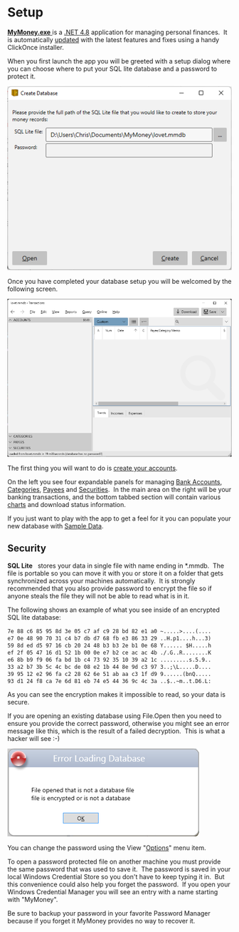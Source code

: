 
# Setup

[**MyMoney.exe** ](https://lovettsoftwarestorage.blob.core.windows.net/downloads/XmlNotepad/XmlNotepad.application) is a [.NET 4.8](https://dotnet.microsoft.com/en-us/download/dotnet-framework/net48) application for managing personal finances.  It is automatically [updated](../Updates.md) with the latest features and fixes using a handy ClickOnce installer.

When you first launch the app you will be greeted with a setup dialog where you can choose where to put your SQL lite database and a password to protect it.

![](../Images/Setup.png)

Once you have completed your database setup you will be welcomed by the following screen. 

![](../Images/Welcome.png)

The first thing you will want to do is [create your accounts](../Accounts/SetupAccounts.md).

On the left you see four expandable panels for managing [Bank Accounts](../Accounts/BankAccounts.md), [Categories](Categories.md), [Payees](Payees.md) and [Securities](Securities.md).  In the main area on the right will be your banking transactions, and the bottom tabbed section will contain various [charts](../Charts/Charts.md) and download status information. 

If you just want to play with the app to get a feel for it you can populate your new database with [Sample Data](SampleData.md).

## Security

**SQL Lite**   stores your data in single file with name ending in *.mmdb.  The file is portable so you can move it with you or store it on a folder that gets synchronized across your machines automatically.  It is strongly recommended that you also provide password to encrypt the file so if anyone steals the file they will not be able to read what is in it.

The following shows an example of what you see inside of an encrypted SQL lite database:

    7e 88 c6 85 95 8d 3e 05 c7 af c9 28 bd 82 e1 a0 ~.....>....(....
    e7 0e 48 90 70 31 c4 b7 db d7 68 fb e3 86 33 29 ..H.p1....h...3)
    59 8d ed d5 97 16 cb 20 24 48 b3 b3 2e b1 0e 68 Y...... $H.....h
    ef 2f 05 47 16 d1 52 1b 00 0e e7 b2 ce ac ac 4b ./.G..R........K
    e6 8b b9 f9 06 fa bd 1b c4 73 92 35 10 39 a2 1c .........s.5.9..
    33 a2 b7 3b 5c 4c bc de 08 e2 1b 44 8e 9d c3 97 3..;\L.....D....
    39 95 12 e2 96 fa c2 28 62 6e 51 ab aa c3 1f d9 9......(bnQ.....
    93 d1 24 f8 ca 7e 6d 81 eb 74 e5 44 36 9c 4c 3a ..$..~m..t.D6.L:

As you can see the encryption makes it impossible to read, so your data is secure.

If you are opening an existing database using File.Open then you need to ensure you provide the correct password, otherwise you might see an error message like this, which is the result of a failed decryption.  This is what a hacker will see :-)

![](../Images/Setup1.png)

You can change the password using the View "[Options](Options)" menu item.

To open a password protected file on another machine you must provide the same password that was used to save it.  The password is saved in your local Windows Credential Store so you don't have to keep typing it in.  But this convenience could also help you forget the password.  If you open your Windows Credential Manager you will see an entry with a name starting with "MyMoney".

Be sure to backup your password in your favorite Password Manager
because if you forget it MyMoney provides no way to recover it.
